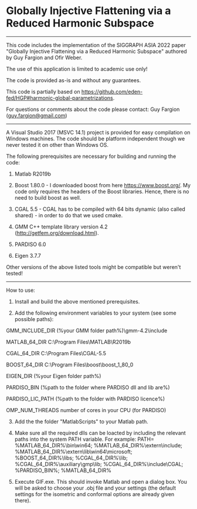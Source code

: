 # Globally Injective Flattening via a Reduced Harmonic Subspace
--------------------------------------------------------------------------------------------------------------------------------------------------------

This code includes the implementation of the SIGGRAPH ASIA 2022 paper "Globally Injective Flattening via a Reduced Harmonic Subspace" authored by Guy Fargion and Ofir Weber. 

The use of this application is limited to academic use only!

The code is provided as-is and without any guarantees.

This code is partially based on https://github.com/eden-fed/HGP#harmonic-global-parametrizations.

For questions or comments about the code please contact:
Guy Fargion (guy.fargion@gmail.com)

----------------------------------------------------------------------------
A Visual Studio 2017 (MSVC 14.1) project is provided for easy compilation on Windows machines.
The code should be platform independent though we never tested it on other than Windows OS.

The following prerequisites are necessary for building and running the code:

1) Matlab R2019b

2) Boost 1.80.0 - I downloaded boost from here https://www.boost.org/. My code only requires the headers of the Boost libraries. Hence, there is no need to build boost as well.

3) CGAL 5.5 - CGAL has to be compiled with 64 bits dynamic (also called shared) - in order to do that we used cmake.

4) GMM C++ template library version 4.2 (http://getfem.org/download.html).

5) PARDISO 6.0

6) Eigen 3.7.7


Other versions of the above listed tools might be compatible but weren't tested!

----------------------------------------------------------------------------

How to use:

1) Install and build the above mentioned prerequisites.

2) Add the following environment variables to your system (see some possible paths):

GMM_INCLUDE_DIR		  (%your GMM folder path%)\gmm-4.2\include

MATLAB_64_DIR		    C:\Program Files\MATLAB\R2019b

CGAL_64_DIR		      C:\Program Files\CGAL-5.5

BOOST_64_DIR		    C:\Program Files\boost\boost_1_80_0

EIGEN_DIR  		      (%your Eigen folder path%)

PARDISO_BIN         (%path to the folder where PARDISO dll and lib are%)

PARDISO_LIC_PATH    (%path to the folder with PARDISO licence%)

OMP_NUM_THREADS  	  number of cores in your CPU (for PARDISO)

3) Add the the folder "MatlabScripts" to your Matlab path.

4) Make sure all the required dlls can be loacted by including the relevant paths into the system PATH variable.
For example:
PATH=
%MATLAB_64_DIR%\bin\win64;
%MATLAB_64_DIR%\extern\include;
%MATLAB_64_DIR%\extern\lib\win64\microsoft;
%BOOST_64_DIR%\libs;
%CGAL_64_DIR%\lib;
%CGAL_64_DIR%\auxiliary\gmp\lib;
%CGAL_64_DIR%\include\CGAL;
%PARDISO_BIN%;
%MATLAB_64_DIR%

5) Execute GIF.exe.
This should invoke Matlab and open a dialog box.
You will be asked to choose your .obj file and your settings (the default settings for the isometric and conformal options are already given there).
	
